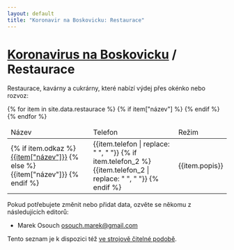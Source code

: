 ```yaml
---
layout: default
title: "Koronavir na Boskovicku: Restaurace"
---
```


# [Koronavirus na Boskovicku](/) / Restaurace

Restaurace, kavárny a cukrárny, které nabízí výdej přes okénko nebo rozvoz:

<table>
    <thead>
        <tr>
            <td>Název</td>
            <td>Telefon</td>
            <td>Režim</td>
        </tr>
    </thead>
    <tbody>
    {% for item in site.data.restaurace %}
    {% if item["název"] %}
    <tr>
        <td>
            {% if item.odkaz %}
            <a href='{{item.odkaz}}'>{{item["název"]}}</a>
            {% else %}
            {{item["název"]}}
            {% endif %}
        </td>
        <td>
            {{item.telefon | replace: " ", " "}}
            {% if item.telefon_2 %}
                {{item.telefon_2 | replace: " ", " "}}
            {% endif %}
        </td>
        <td>{{item.popis}}</td>
    </tr>
    {% endif %}
    {% endfor %}
    </tbody>
</table>

Pokud potřebujete změnit nebo přidat data, ozvěte se někomu z následujících editorů:

- Marek Osouch <osouch.marek@gmail.com>

Tento seznam je k dispozici též [ve strojově čitelné podobě](/api/restaurace.json).

